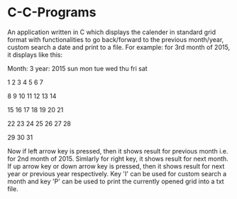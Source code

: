 # C-C-Programs

An application written in C which displays the calender in standard grid format with functionalities to go back/forward to the previous month/year, custom search a date and print to a file.
For example: for 3rd month of 2015, it displays like this:

Month: 3  year: 2015
sun	mon	tue	wed	thu	fri	sat

1	  2	  3	  4	  5	  6 	7

8	  9	  10	11	12	13	14

15	16	17	18	19	20	21

22	23	24	25	26	27	28

29	30	31

Now if left arrow key is pressed, then it shows result for previous month i.e. for 2nd month of 2015. Simlarly for right key, it shows result for next month.
If up arrow key or down arrow key is pressed, then it shows result for next year or previous year respectively.
Key 'I' can be used for custom search a month and key 'P' can be used to print the currently opened grid into a txt file.



